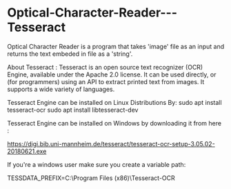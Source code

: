 # Optical-Character-Reader---Tesseract
Optical Character Reader is a program that takes 'image' file as an input and returns the text embeded in file as a 'string'.

About Tesseract :
Tesseract is an open source text recognizer (OCR) Engine, available under the Apache 2.0 license.
It can be used directly, or (for programmers) using an API to extract printed text from images.
It supports a wide variety of languages.

Tesseract Engine can be installed on Linux Distributions By:
sudo apt install tesseract-ocr
sudo apt install libtesseract-dev

Tesseract Engine can be installed on Windows by downloading it from here :

https://digi.bib.uni-mannheim.de/tesseract/tesseract-ocr-setup-3.05.02-20180621.exe

If you're  a windows user make sure you create a variable path:

TESSDATA_PREFIX=C:\Program Files (x86)\Tesseract-OCR


